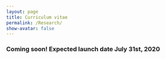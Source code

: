 ```yaml
---
layout: page  
title: Curriculum vitae  
permalink: /Research/  
show-avatar: false   
---
```


### Coming soon! Expected launch date July 31st, 2020
